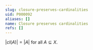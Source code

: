 ```yaml
---
slug: closure-preserves-cardinalities
uid: P000092
aliases: []
name: Closure preserves cardinalities
refs: []
---
```

$|cl(A)|=|A|$ for all $A\subseteq X$.
